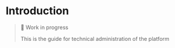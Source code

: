 # Introduction

> 🚧 Work in progress
>
> This is the guide for technical administration of the platform
